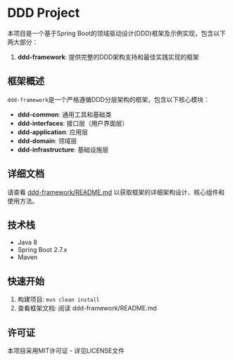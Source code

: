# DDD Project

本项目是一个基于Spring Boot的领域驱动设计(DDD)框架及示例实现，包含以下两大部分：

1. **ddd-framework**: 提供完整的DDD架构支持和最佳实践实现的框架

## 框架概述

`ddd-framework`是一个严格遵循DDD分层架构的框架，包含以下核心模块：

- **ddd-common**: 通用工具和基础类
- **ddd-interfaces**: 接口层（用户界面层）
- **ddd-application**: 应用层
- **ddd-domain**: 领域层
- **ddd-infrastructure**: 基础设施层

## 详细文档

请查看 [ddd-framework/README.md](ddd-framework/README.md) 以获取框架的详细架构设计、核心组件和使用方法。

## 技术栈

- Java 8
- Spring Boot 2.7.x
- Maven

## 快速开始

1. 构建项目: `mvn clean install`
2. 查看框架文档: 阅读 ddd-framework/README.md

## 许可证

本项目采用MIT许可证 - 详见LICENSE文件